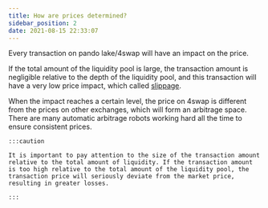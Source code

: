 ```yaml
---
title: How are prices determined?
sidebar_position: 2
date: 2021-08-15 22:33:07
---
```


Every transaction on pando lake/4swap will have an impact on the price. 

If the total amount of the liquidity pool is large, the transaction amount is negligible relative to the depth of the liquidity pool, and this transaction will have a very low price impact, which called [slippage](https://docs.pando.im/docs/lake/key-concepts/slippage-impernament-loss/).

When the impact reaches a certain level, the price on 4swap is different from the prices on other exchanges, which will form an arbitrage space. There are many automatic arbitrage robots working hard all the time to ensure consistent prices.

````mdx-code-block
:::caution

It is important to pay attention to the size of the transaction amount relative to the total amount of liquidity. If the transaction amount is too high relative to the total amount of the liquidity pool, the transaction price will seriously deviate from the market price, resulting in greater losses.

:::
````

